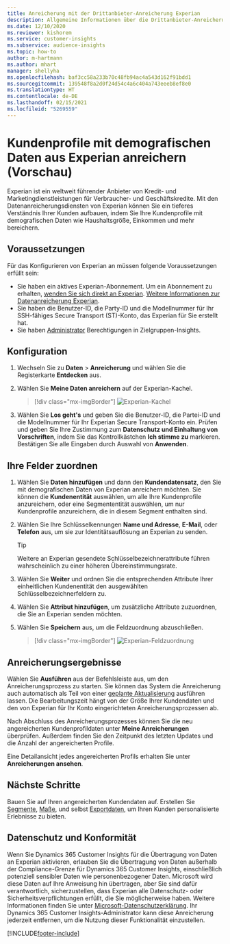 ```yaml
---
title: Anreicherung mit der Drittanbieter-Anreicherung Experian
description: Allgemeine Informationen über die Drittanbieter-Anreicherung von Experian.
ms.date: 12/10/2020
ms.reviewer: kishorem
ms.service: customer-insights
ms.subservice: audience-insights
ms.topic: how-to
author: m-hartmann
ms.author: mhart
manager: shellyha
ms.openlocfilehash: baf3cc58a233b70c48fb94ac4a543d162f91bdd1
ms.sourcegitcommit: 139548f8a2d0f24d54c4a6c404a743eeeb8ef8e0
ms.translationtype: HT
ms.contentlocale: de-DE
ms.lasthandoff: 02/15/2021
ms.locfileid: "5269559"
---
```

# <a name="enrich-customer-profiles-with-demographics-from-experian-preview"></a>Kundenprofile mit demografischen Daten aus Experian anreichern (Vorschau)

Experian ist ein weltweit führender Anbieter von Kredit- und Marketingdienstleistungen für Verbraucher- und Geschäftskredite. Mit den Datenanreicherungsdiensten von Experian können Sie ein tieferes Verständnis Ihrer Kunden aufbauen, indem Sie Ihre Kundenprofile mit demografischen Daten wie Haushaltsgröße, Einkommen und mehr bereichern.

## <a name="prerequisites"></a>Voraussetzungen

Für das Konfigurieren von Experian an müssen folgende Voraussetzungen erfüllt sein:

- Sie haben ein aktives Experian-Abonnement. Um ein Abonnement zu erhalten, [wenden Sie sich direkt an Experian](https://www.experian.com/marketing-services/contact). [Weitere Informationen zur Datenanreicherung Experian](https://www.experian.com/marketing-services/microsoft?cmpid=ems_web_mci_cdppage).
- Sie haben die Benutzer-ID, die Party-ID und die Modellnummer für Ihr SSH-fähiges Secure Transport (ST)-Konto, das Experian für Sie erstellt hat.
- Sie haben [Administrator](permissions.md#administrator) Berechtigungen in Zielgruppen-Insights.

## <a name="configuration"></a>Konfiguration

1. Wechseln Sie zu **Daten** > **Anreicherung** und wählen Sie die Registerkarte **Entdecken** aus.

1. Wählen Sie **Meine Daten anreichern** auf der Experian-Kachel.

   > [!div class="mx-imgBorder"]
   > ![Experian-Kachel](media/experian-tile.png "Experian-Kachel")

1. Wählen Sie **Los geht's** und geben Sie die Benutzer-ID, die Partei-ID und die Modellnummer für Ihr Experian Secure Transport-Konto ein. Prüfen und geben Sie Ihre Zustimmung zum **Datenschutz und Einhaltung von Vorschriften**, indem Sie das Kontrollkästchen **Ich stimme zu** markieren. Bestätigen Sie alle Eingaben durch Auswahl von **Anwenden**.

## <a name="map-your-fields"></a>Ihre Felder zuordnen

1.  Wählen Sie **Daten hinzufügen** und dann den **Kundendatensatz**, den Sie mit demografischen Daten von Experian anreichern möchten. Sie können die **Kundenentität** auswählen, um alle Ihre Kundenprofile anzureichern, oder eine Segmententität auswählen, um nur Kundenprofile anzureichern, die in diesem Segment enthalten sind.

1. Wählen Sie Ihre Schlüsselkennungen **Name und Adresse**, **E-Mail**, oder **Telefon** aus, um sie zur Identitätsauflösung an Experian zu senden.

   > [!TIP]
   > Weitere an Experian gesendete Schlüsselbezeichnerattribute führen wahrscheinlich zu einer höheren Übereinstimmungsrate.

1. Wählen Sie **Weiter** und ordnen Sie die entsprechenden Attribute Ihrer einheitlichen Kundenentität den ausgewählten Schlüsselbezeichnerfeldern zu.

1. Wählen Sie **Attribut hinzufügen**, um zusätzliche Attribute zuzuordnen, die Sie an Experian senden möchten.

1.  Wählen Sie **Speichern** aus, um die Feldzuordnung abzuschließen.

    > [!div class="mx-imgBorder"]
    > ![Experian-Feldzuordnung](media/experian-field-mapping.png "Experian-Feldzuordnung")

## <a name="enrichment-results"></a>Anreicherungsergebnisse

Wählen Sie **Ausführen** aus der Befehlsleiste aus, um den Anreicherungsprozess zu starten. Sie können das System die Anreicherung auch automatisch als Teil von einer [geplante Aktualisierung](system.md#schedule-tab) ausführen lassen. Die Bearbeitungszeit hängt von der Größe Ihrer Kundendaten und den von Experian für Ihr Konto eingerichteten Anreicherungsprozessen ab.

Nach Abschluss des Anreicherungsprozesses können Sie die neu angereicherten Kundenprofildaten unter **Meine Anreicherungen** überprüfen. Außerdem finden Sie den Zeitpunkt des letzten Updates und die Anzahl der angereicherten Profile.

Eine Detailansicht jedes angereicherten Profils erhalten Sie unter **Anreicherungen ansehen**.

## <a name="next-steps"></a>Nächste Schritte

Bauen Sie auf Ihren angereicherten Kundendaten auf. Erstellen Sie [Segmente](segments.md), [Maße](measures.md), und selbst [Exportdaten](export-destinations.md), um Ihren Kunden personalisierte Erlebnisse zu bieten.

## <a name="data-privacy-and-compliance"></a>Datenschutz und Konformität

Wenn Sie Dynamics 365 Customer Insights für die Übertragung von Daten an Experian aktivieren, erlauben Sie die Übertragung von Daten außerhalb der Compliance-Grenze für Dynamics 365 Customer Insights, einschließlich potenziell sensibler Daten wie personenbezogener Daten. Microsoft wird diese Daten auf Ihre Anweisung hin übertragen, aber Sie sind dafür verantwortlich, sicherzustellen, dass Experian alle Datenschutz- oder Sicherheitsverpflichtungen erfüllt, die Sie möglicherweise haben. Weitere Informationen finden Sie unter [Microsoft-Datenschutzerklärung](https://go.microsoft.com/fwlink/?linkid=396732).
Ihr Dynamics 365 Customer Insights-Administrator kann diese Anreicherung jederzeit entfernen, um die Nutzung dieser Funktionalität einzustellen.


[!INCLUDE[footer-include](../includes/footer-banner.md)]